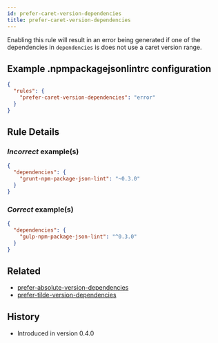 ```yaml
---
id: prefer-caret-version-dependencies
title: prefer-caret-version-dependencies
---
```


Enabling this rule will result in an error being generated if one of the dependencies in `dependencies` is does not use a caret version range.

## Example .npmpackagejsonlintrc configuration

```json
{
  "rules": {
    "prefer-caret-version-dependencies": "error"
  }
}
```

## Rule Details

### *Incorrect* example(s)

```json
{
  "dependencies": {
    "grunt-npm-package-json-lint": "~0.3.0"
  }
}
```

### *Correct* example(s)

```json
{
  "dependencies": {
    "gulp-npm-package-json-lint": "^0.3.0"
  }
}
```

## Related

* [prefer-absolute-version-dependencies](prefer-absolute-version-dependencies.md)
* [prefer-tilde-version-dependencies](prefer-tilde-version-dependencies.md)

## History

* Introduced in version 0.4.0
